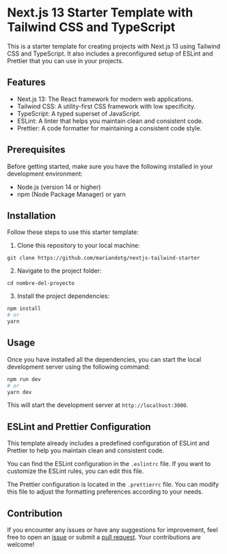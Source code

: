 # Next.js 13 Starter Template with Tailwind CSS and TypeScript

This is a starter template for creating projects with Next.js 13 using Tailwind CSS and TypeScript. It also includes a preconfigured setup of ESLint and Prettier that you can use in your projects.

## Features

- Next.js 13: The React framework for modern web applications.
- Tailwind CSS: A utility-first CSS framework with low specificity.
- TypeScript: A typed superset of JavaScript.
- ESLint: A linter that helps you maintain clean and consistent code.
- Prettier: A code formatter for maintaining a consistent code style.

## Prerequisites

Before getting started, make sure you have the following installed in your development environment:

- Node.js (version 14 or higher)
- npm (Node Package Manager) or yarn

## Installation

Follow these steps to use this starter template:

1. Clone this repository to your local machine:

```
git clone https://github.com/mariandotg/nextjs-tailwind-starter
```

2. Navigate to the project folder:

```
cd nombre-del-proyecto
```

3. Install the project dependencies:

```bash
npm install
# or
yarn
```

## Usage

Once you have installed all the dependencies, you can start the local development server using the following command:

```bash
npm run dev
# or
yarn dev
```

This will start the development server at `http://localhost:3000`.

## ESLint and Prettier Configuration

This template already includes a predefined configuration of ESLint and Prettier to help you maintain clean and consistent code.

You can find the ESLint configuration in the `.eslintrc` file. If you want to customize the ESLint rules, you can edit this file.

The Prettier configuration is located in the `.prettierrc` file. You can modify this file to adjust the formatting preferences according to your needs.

## Contribution

If you encounter any issues or have any suggestions for improvement, feel free to open an [issue](https://github.com/mariandotg/nextjs-tailwind-starter/issues) or submit a [pull request](https://github.com/mariandotg/nextjs-tailwind-starter/pulls). Your contributions are welcome!
